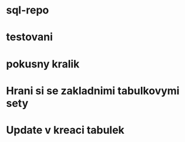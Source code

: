 # sql-repo
# testovani
# pokusny kralik
# Hrani si se zakladnimi tabulkovymi sety
# Update v kreaci tabulek